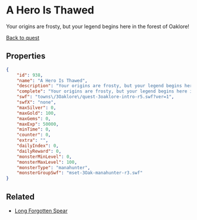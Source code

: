 # A Hero Is Thawed

Your origins are frosty, but your legend begins here in the forest of Oaklore!

[Back to quest](../quests.md)

## Properties

```json
{
    "id": 938,
    "name": "A Hero Is Thawed",
    "description": "Your origins are frosty, but your legend begins here in the forest of Oaklore!",
    "complete": "Your origins are frosty, but your legend begins here in the forest of Oaklore!",
    "swf": "towns\/3Oaklore\/quest-3oaklore-intro-r5.swf?ver=1",
    "swfX": "none",
    "maxSilver": 0,
    "maxGold": 100,
    "maxGems": 0,
    "maxExp": 50000,
    "minTime": 0,
    "counter": 0,
    "extra": "",
    "dailyIndex": 0,
    "dailyReward": 0,
    "monsterMinLevel": 0,
    "monsterMaxLevel": 100,
    "monsterType": "manahunter",
    "monsterGroupSwf": "mset-3Oak-manahunter-r3.swf"
}
```

## Related

- [Long Forgotten Spear](../items/20388-long-forgotten-spear.md)

